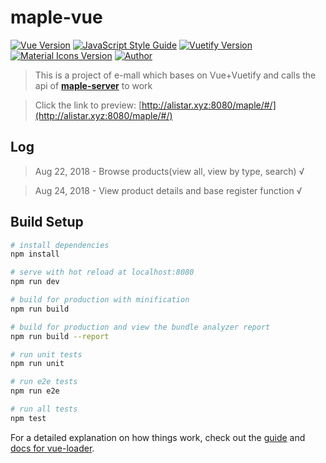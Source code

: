 # maple-vue
[![Vue Version](https://img.shields.io/badge/Vue-2.5.2-brightgreen.svg)](https://vuejs.org/)
[![JavaScript Style Guide](https://img.shields.io/badge/code_style-standard-brightgreen.svg)](https://standardjs.com)
[![Vuetify Version](https://img.shields.io/badge/Vuetify-1.1.13-brightgreen.svg)](https://vuetifyjs.com/zh-Hans/)
[![Material Icons Version](https://img.shields.io/badge/Material%20Icons-3.0.3-brightgreen.svg)](https://material.io/)
[![Author](https://img.shields.io/badge/Author-GorillA-%234c66a3.svg)](https://github.com/impacnHo)
> This is a project of e-mall which bases on Vue+Vuetify and calls the api of [**maple-server**](https://github.com/impacnHo/maple-server) to work

> Click the link to preview: [http://alistar.xyz:8080/maple/#/](http://alistar.xyz:8080/maple/#/)

## Log
> Aug 22, 2018 - Browse products(view all, view by type, search) √

> Aug 24, 2018 - View product details and base register function √

## Build Setup

``` bash
# install dependencies
npm install

# serve with hot reload at localhost:8080
npm run dev

# build for production with minification
npm run build

# build for production and view the bundle analyzer report
npm run build --report

# run unit tests
npm run unit

# run e2e tests
npm run e2e

# run all tests
npm test
```

For a detailed explanation on how things work, check out the [guide](http://vuejs-templates.github.io/webpack/) and [docs for vue-loader](http://vuejs.github.io/vue-loader).
